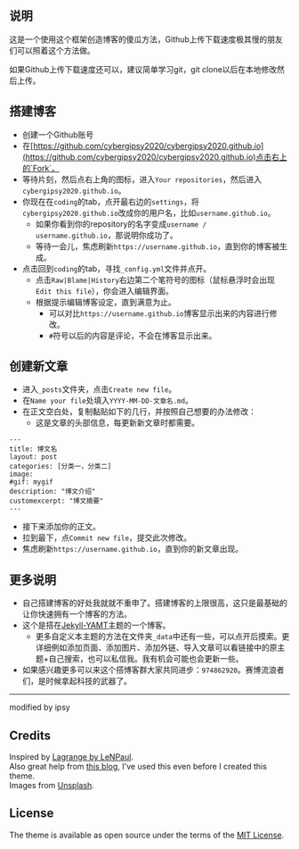 ## 说明

这是一个使用这个框架创造博客的傻瓜方法，Github上传下载速度极其慢的朋友们可以照着这个方法做。

如果Github上传下载速度还可以，建议简单学习git，git clone以后在本地修改然后上传。



## 搭建博客

- 创建一个Github账号
- 在[https://github.com/cybergipsy2020/cybergipsy2020.github.io](https://github.com/cybergipsy2020/cybergipsy2020.github.io)点击右上的`Fork`。
- 等待片刻，然后点右上角的图标，进入`Your repositories`，然后进入`cybergipsy2020.github.io`。
- 你现在在`coding`的tab，点开最右边的`settings`，将`cybergipsy2020.github.io`改成你的用户名，比如`username.github.io`。
  - 如果你看到你的repository的名字变成`username / username.github.io`，那说明你成功了。
  - 等待一会儿，焦虑刷新`https://username.github.io`，直到你的博客被生成。
- 点击回到`coding`的tab，寻找`_config.yml`文件并点开。
  - 点击`Raw|Blame|History`右边第二个笔符号的图标（鼠标悬浮时会出现`Edit this file`），你会进入编辑界面。
  - 根据提示编辑博客设定，直到满意为止。
    - 可以对比`https://username.github.io`博客显示出来的内容进行修改。
    - `#`符号以后的内容是评论，不会在博客显示出来。

## 创建新文章

- 进入`_posts`文件夹，点击`Create new file`。
- 在`Name your file`处填入`YYYY-MM-DD-文章名.md`。
- 在正文空白处，复制黏贴如下的几行，并按照自己想要的办法修改：
  - 这是文章的头部信息，每更新新文章时都需要。

```
---
title: 博文名
layout: post
categories: [分类一，分类二]
image:
#gif: mygif
description: "博文介绍"
customexcerpt: "博文摘要"
---
```

- 接下来添加你的正文。
- 拉到最下，点`Commit new file`，提交此次修改。
- 焦虑刷新`https://username.github.io`，直到你的新文章出现。



## 更多说明

- 自己搭建博客的好处我就就不重申了。搭建博客的上限很高，这只是最基础的让你快速拥有一个博客的方法。
- 这个是搭在[Jekyll-YAMT](https://github.com/PandaSekh/Jekyll-YAMT)主题的一个博客。
  - 更多自定义本主题的方法在文件夹`_data`中还有一些，可以点开后摸索。更详细例如添加页面、添加图片、添加外链、导入文章可以看链接中的原主题+自己搜索，也可以私信我。我有机会可能也会更新一些。
- 如果感兴趣更多可以来这个搭博客群大家共同进步：`974862920`。赛博流浪者们，是时候拿起科技的武器了。




---
modified by ipsy

## Credits
Inspired by [Lagrange by LeNPaul](https://lenpaul.github.io/Lagrange/).  
Also great help from [this blog](https://blog.webjeda.com/), I've used this even before I created this theme.  
Images from [Unsplash](https://unsplash.com/).

## License
The theme is available as open source under the terms of the [MIT License](https://github.com/PandaSekh/Jekyll-YAMT/blob/master/LICENSE.txt).
